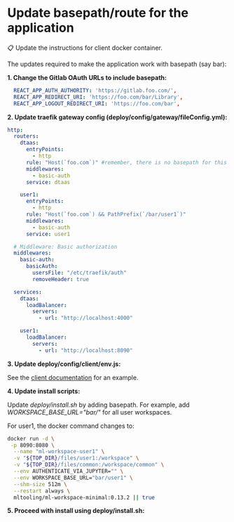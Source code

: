 # Update basepath/route for the application

<!-- markdownlint-disable MD046 -->
<!-- prettier-ignore -->
:clipboard:
    Update the instructions for client docker container.
<!-- markdownlint-enable MD046 -->

The updates required to make the application
work with basepath (say bar):

**1. Change the Gitlab OAuth URLs to include basepath:**

```yml
  REACT_APP_AUTH_AUTHORITY: 'https://gitlab.foo.com/',
  REACT_APP_REDIRECT_URI: 'https://foo.com/bar/Library',
  REACT_APP_LOGOUT_REDIRECT_URI: 'https://foo.com/bar',
```

**2. Update traefik gateway config (deploy/config/gateway/fileConfig.yml):**

```yml
http:
  routers:
    dtaas:
      entryPoints:
        - http
      rule: "Host(`foo.com`)" #remember, there is no basepath for this rule
      middlewares:
        - basic-auth
      service: dtaas

    user1:
      entryPoints:
        - http
      rule: "Host(`foo.com`) && PathPrefix(`/bar/user1`)"
      middlewares:
        - basic-auth
      service: user1

  # Middleware: Basic authorization
  middlewares:
    basic-auth:
      basicAuth:
        usersFile: "/etc/traefik/auth"
        removeHeader: true

  services:
    dtaas:
      loadBalancer:
        servers:
          - url: "http://localhost:4000"

    user1:
      loadBalancer:
        servers:
          - url: "http://localhost:8090"
```

**3. Update deploy/config/client/env.js:**

See the [client documentation](../client/config.md) for an example.

**4. Update install scripts:**

Update _deploy/install.sh_ by adding basepath. For example, add
_WORKSPACE_BASE_URL="bar/"_ for all user workspaces.

For user1, the docker command changes to:

```sh
docker run -d \
 -p 8090:8080 \
  --name "ml-workspace-user1" \
  -v "${TOP_DIR}/files/user1:/workspace" \
  -v "${TOP_DIR}/files/common:/workspace/common" \
  --env AUTHENTICATE_VIA_JUPYTER="" \
  --env WORKSPACE_BASE_URL="bar/user1" \
  --shm-size 512m \
  --restart always \
  mltooling/ml-workspace-minimal:0.13.2 || true
```

**5. Proceed with install using deploy/install.sh:**
